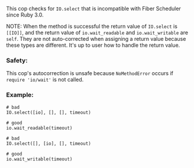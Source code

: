
This cop checks for `IO.select` that is incompatible with Fiber Scheduler since Ruby 3.0.

NOTE: When the method is successful the return value of `IO.select` is `[[IO]]`,
and the return value of `io.wait_readable` and `io.wait_writable` are `self`.
They are not auto-corrected when assigning a return value because these types are different.
It's up to user how to handle the return value.

### Safety:

This cop's autocorrection is unsafe because `NoMethodError` occurs
if `require 'io/wait'` is not called.

### Example:

    # bad
    IO.select([io], [], [], timeout)

    # good
    io.wait_readable(timeout)

    # bad
    IO.select([], [io], [], timeout)

    # good
    io.wait_writable(timeout)
